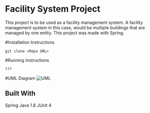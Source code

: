 # Facility System Project 

This project is to be used as a facility management system. A facility management system in this case, would be multiple buildings that are managed by one entity. This project was made with Spring.



#Installation Instructions
```
git clone <Repo URL> 
```

#Running Instructions

```
???
```

#UML Diagram
![UML](https://raw.githubusercontent.com/MahaBKT/Facility-System/master/Documents/UML.png)


## Built With
Spring
Java 1.8
JUnit 4